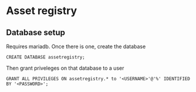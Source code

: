 # Asset registry

## Database setup

Requires mariadb. Once there is one, create the database

```
CREATE DATABASE assetregistry;
```

Then grant priveleges on that database to a user

```
GRANT ALL PRIVILEGES ON assetregistry.* to '<USERNAME>'@'%' IDENTIFIED BY '<PASSWORD>';
```